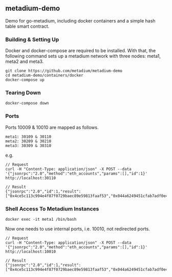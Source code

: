 ## metadium-demo

Demo for go-metadium, including docker containers and a simple hash table smart contract.

### Building & Setting Up

Docker and docker-compose are required to be installed. With that, the following command sets up a metadium network with three nodes: meta1, meta2 and meta3.

    git clone https://github.com/metadium/metadium-demo
    cd metadium-demo/containers/docker
    docker-compose up

### Tearing Down

    docker-compose down

### Ports

Ports 10009 &amp; 10010 are mapped as follows.

    meta1: 30109 & 30110
    meta2: 30209 & 30210
    meta3: 30309 & 30310

e.g.

    // Request
    curl -H "Content-Type: application/json" -X POST --data '{"jsonrpc":"2.0","method":"eth_accounts","params":[],"id":1}' http://localhost:30110

    // Result
    {"jsonrpc":"2.0","id":1,"result":["0x4ce5c113c994e4f87f0729baec89e59813faaf53","0x044a6249451cfab7adf0e486ee0b6235aadf44ef","0x9a4073a0121c0967c5325f5a789c73b1a0caaf0b","0x1b7398d5f3754ee2ec1f1ecb1f60c4fb6c3d4e0a"]}

### Shell Access To Metadium Instances

    docker exec -it meta1 /bin/bash

Now one needs to use internal ports, i.e. 10010, not redirected ports.

    // Request
    curl -H "Content-Type: application/json" -X POST --data '{"jsonrpc":"2.0","method":"eth_accounts","params":[],"id":1}' http://localhost:10010

    // Result
    {"jsonrpc":"2.0","id":1,"result":["0x4ce5c113c994e4f87f0729baec89e59813faaf53","0x044a6249451cfab7adf0e486ee0b6235aadf44ef","0x9a4073a0121c0967c5325f5a789c73b1a0caaf0b","0x1b7398d5f3754ee2ec1f1ecb1f60c4fb6c3d4e0a"]}
